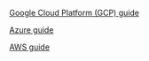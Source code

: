 [Google Cloud Platform (GCP) guide](https://github.com/Yorkerrr/ptn-huilo/blob/master/gcp/README.MD)

[Azure guide](https://github.com/Yorkerrr/ptn-huilo/blob/master/azure/README.MD)

[AWS guide](https://github.com/Yorkerrr/ptn-huilo/blob/master/aws/README.md)